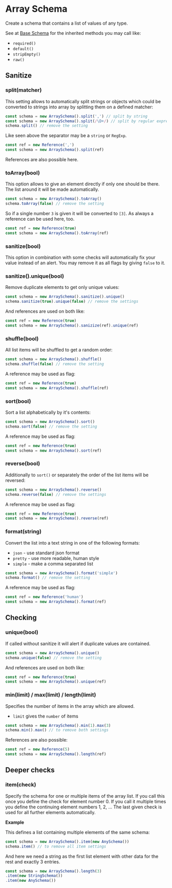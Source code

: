 # Array Schema

Create a schema that contains a list of values of any type.

See at [Base Schema](base.md) for the inherited methods you may call like:
- `required()`
- `default()`
- `stripEmpty()`
- `raw()`


## Sanitize

### split(matcher)

This setting allows to automatically split strings or objects which could be converted to strings
into array by splitting them on a defined matcher:

```js
const schema = new ArraySchema().split(',') // split by string
const schema = new ArraySchema().split(/\D+/) // split by regular expression
schema.split() // remove the setting
```

Like seen above the separator may be a `string` or `RegExp`.

```js
const ref = new Reference(',')
const schema = new ArraySchema().split(ref)
```

References are also possible here.

### toArray(bool)

This option allows to give an element directly if only one should be there. The list around it will
be made automatically.

```js
const schema = new ArraySchema().toArray()
schema.toArray(false) // remove the setting
```

So if a single number `3` is given it will be converted to `[3]`. As always a reference can be used
here, too.

```js
const ref = new Reference(true)
const schema = new ArraySchema().toArray(ref)
```

### sanitize(bool)

This option in combination with some checks will automatically fix your value instead of an alert.
You may remove it as all flags by giving `false` to it.

### sanitize().unique(bool)

Remove duplicate elements to get only unique values:

```js
const schema = new ArraySchema().sanitize().unique()
schema.sanitize(true).unique(false) // remove the settings
```

And references are used on both like:

```js
const ref = new Reference(true)
const schema = new ArraySchema().sanizize(ref).unique(ref)
```

### shuffle(bool)

All list items will be shuffled to get a random order:

```js
const schema = new ArraySchema().shuffle()
schema.shuffle(false) // remove the setting
```

A reference may be used as flag:

```js
const ref = new Reference(true)
const schema = new ArraySchema().shuffle(ref)
```

### sort(bool)

Sort a list alphabetically by it's contents:

```js
const schema = new ArraySchema().sort()
schema.sort(false) // remove the setting
```

A reference may be used as flag:

```js
const ref = new Reference(true)
const schema = new ArraySchema().sort(ref)
```

### reverse(bool)

Additionally to `sort()` or separately the order of the list items will be reversed:

```js
const schema = new ArraySchema().reverse()
schema.reverse(false) // remove the settings
```

A reference may be used as flag:

```js
const ref = new Reference(true)
const schema = new ArraySchema().reverse(ref)
```

### format(string)

Convert the list into a text string in one of the following formats:
- `json` - use standard json format
- `pretty` - use more readable, human style
- `simple` - make a comma separated list

```js
const schema = new ArraySchema().format('simple')
schema.format() // remove the setting
```

A reference may be used as flag:

```js
const ref = new Reference('human')
const schema = new ArraySchema().format(ref)
```


## Checking

### unique(bool)

If called without sanitize it will alert if duplicate values are contained.

```js
const schema = new ArraySchema().unique()
schema.unique(false) // remove the setting
```

And references are used on both like:

```js
const ref = new Reference(true)
const schema = new ArraySchema().unique(ref)
```

### min(limit) / max(limit) / length(limit)

Specifies the number of items in the array which are allowed.
- `limit` gives the `number` of items

```js
const schema = new ArraySchema().min(1).max(3)
schema.min().max() // to remove both settings
```

References are also possible:

```js
const ref = new Reference(5)
const schema = new ArraySchema().length(ref)
```


## Deeper checks

### item(check)

Specify the schema for one or multiple items of the array list. If you call this once you define the
check for element number 0. If you call it multiple times you define the continuing element numbers
1, 2, ... The last given check is used for all further elements automatically.

__Example__

This defines a list containing multiple elements of the same schema:

```js
const schema = new ArraySchema().item(new AnySchema())
schema.item() // to remove all item settings
```

And here we need a string as the first list element with other data for the rest and exactly 3
entries.

```js
const schema = new ArraySchema().length(3)
.item(new StringSchema())
.item(new AnySchema())
```
